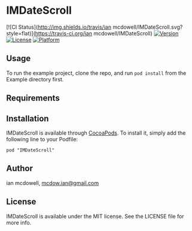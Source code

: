 # IMDateScroll

[![CI Status](http://img.shields.io/travis/ian mcdowell/IMDateScroll.svg?style=flat)](https://travis-ci.org/ian mcdowell/IMDateScroll)
[![Version](https://img.shields.io/cocoapods/v/IMDateScroll.svg?style=flat)](http://cocoadocs.org/docsets/IMDateScroll)
[![License](https://img.shields.io/cocoapods/l/IMDateScroll.svg?style=flat)](http://cocoadocs.org/docsets/IMDateScroll)
[![Platform](https://img.shields.io/cocoapods/p/IMDateScroll.svg?style=flat)](http://cocoadocs.org/docsets/IMDateScroll)

## Usage

To run the example project, clone the repo, and run `pod install` from the Example directory first.

## Requirements

## Installation

IMDateScroll is available through [CocoaPods](http://cocoapods.org). To install
it, simply add the following line to your Podfile:

    pod "IMDateScroll"

## Author

ian mcdowell, mcdow.ian@gmail.com

## License

IMDateScroll is available under the MIT license. See the LICENSE file for more info.

